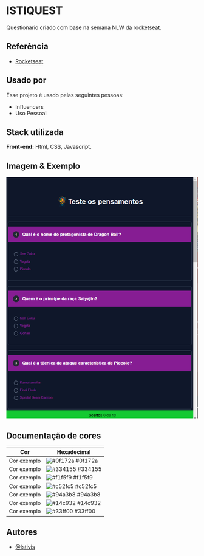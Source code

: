 
# ISTIQUEST

Questionario criado com base na semana NLW da rocketseat.


## Referência

 - [Rocketseat](https://www.rocketseat.com.br/?utm_source=google&utm_medium=cpc&utm_campaign=lead&utm_term=perpetuo&utm_content=institucional-lead-home-texto-lead-brandkws-none-none-institucional-none-none-br-google)


## Usado por

Esse projeto é usado pelas seguintes pessoas:

- Influencers
- Uso Pessoal


## Stack utilizada

**Front-end:** Html, CSS, Javascript.

## Imagem & Exemplo

<img src="/imagem.png">


## Documentação de cores

| Cor               | Hexadecimal                                                |
| ----------------- | ---------------------------------------------------------------- |
| Cor exemplo       | ![#0f172a](https://via.placeholder.com/10/0f172a?text=+) #0f172a |
| Cor exemplo       | ![#334155](https://via.placeholder.com/10/334155?text=+) #334155 |
| Cor exemplo       | ![#f1f5f9](https://via.placeholder.com/10/f1f5f9?text=+) #f1f5f9 |
| Cor exemplo       | ![#c52fc5](https://via.placeholder.com/10/c52fc5?text=+) #c52fc5 |
| Cor exemplo       | ![#94a3b8](https://via.placeholder.com/10/94a3b8?text=+) #94a3b8 |
| Cor exemplo       | ![#14c932](https://via.placeholder.com/10/14c93?text=+) #14c932 |
| Cor exemplo       | ![#33ff00](https://via.placeholder.com/10/33ff00?text=+) #33ff00 |

## Autores

- [@Istivis](https://github.com/Istivis)

